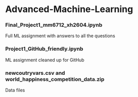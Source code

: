 # Advanced-Machine-Learning

### Final_Project1_mm6712_xh2604.ipynb
Full ML assignment with answers to all the questions

### Project1_GitHub_friendly.ipynb
ML assignment cleaned up for GitHub

### newcoutryvars.csv and world_happiness_competition_data.zip
Data files

